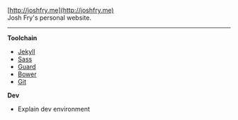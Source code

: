 [http://joshfry.me](http://joshfry.me)  
Josh Fry's personal website.

---

**Toolchain**

- [Jekyll](http://jekyllrb.com)
- [Sass](http://sass-lang.com)
- [Guard](https://github.com/guard/guard)
- [Bower](http://bower.io)
- [Git](http://git-scm.com)

**Dev**

- Explain dev environment
